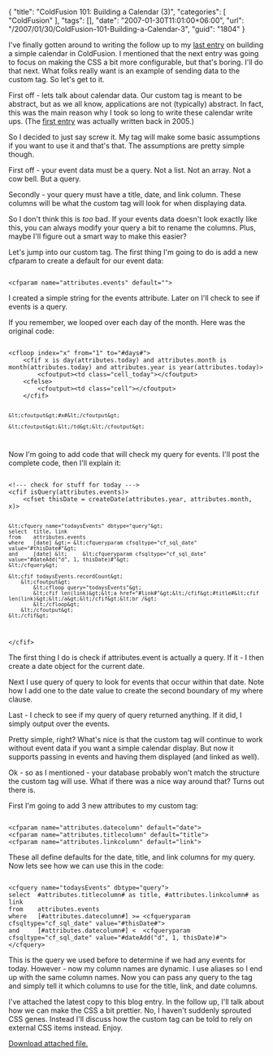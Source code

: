 {
	"title": "ColdFusion 101: Building a Calendar (3)",
	"categories": [
		"ColdFusion"
	],
	"tags": [],
	"date": "2007-01-30T11:01:00+06:00",
	"url": "/2007/01/30/ColdFusion-101-Building-a-Calendar-3",
	"guid": "1804"
}

I've finally gotten around to writing the follow up to my <a href="http://ray.camdenfamily.com/index.cfm/2007/1/23/ColdFusion-101-Building-a-Calendar-2">last entry</a> on building a simple calendar in ColdFusion. I mentioned that the next entry was going to focus on making the CSS a bit more configurable, but that's boring. I'll do that next. What folks really want is an example of sending data to the custom tag. So let's get to it.
<!--more-->
First off - lets talk about calendar data. Our custom tag is meant to be abstract, but as we all know, applications are not (typically) abstract. In fact, this was the main reason why I took so long to write these calendar write ups. (The <a href="http://ray.camdenfamily.com/index.cfm/2005/8/31/ColdFusion-101-Building-a-Calendar">first entry</a> was actually written back in 2005.)

So I decided to just say screw it. My tag will make some basic assumptions if you want to use it and that's that. The assumptions are pretty simple though. 

First off - your event data must be a query. Not a list. Not an array. Not a cow bell. But a query. 

Secondly - your query must have a title, date, and link column. These columns will be what the custom tag will look for when displaying data. 

So I don't think this is <i>too</i> bad. If your events data doesn't look exactly like this, you can always modify your query a bit to rename the columns. Plus, maybe I'll figure out a smart way to make this easier? 

Let's jump into our custom tag. The first thing I'm going to do is add a new cfparam to create a default for our event data:

<code>
&lt;cfparam name="attributes.events" default=""&gt;
</code>

I created a simple string for the events attribute. Later on I'll check to see if events is a query. 

If you remember, we looped over each day of the month. Here was the original code:

<code>
&lt;cfloop index="x" from="1" to="#days#"&gt;
	&lt;cfif x is day(attributes.today) and attributes.month is month(attributes.today) and attributes.year is year(attributes.today)&gt;
		&lt;cfoutput&gt;&lt;td class="cell_today"&gt;&lt;/cfoutput&gt;
	&lt;cfelse&gt;
		&lt;cfoutput&gt;&lt;td class="cell"&gt;&lt;/cfoutput&gt;
	&lt;/cfif&gt;
   
	&lt;cfoutput&gt;#x#&lt;/cfoutput&gt;

	&lt;cfoutput&gt;&lt;/td&gt;&lt;/cfoutput&gt;
</code>

Now I'm going to add code that will check my query for events. I'll post the complete code, then I'll explain it:

<code>
&lt;!--- check for stuff for today ---&gt;
&lt;cfif isQuery(attributes.events)&gt;
	&lt;cfset thisDate = createDate(attributes.year, attributes.month, x)&gt;
		
	&lt;cfquery name="todaysEvents" dbtype="query"&gt;
	select	title, link
	from	attributes.events
	where	[date] &gt;= &lt;cfqueryparam cfsqltype="cf_sql_date" value="#thisDate#"&gt;
	and		[date] &lt; 	&lt;cfqueryparam cfsqltype="cf_sql_date" value="#dateAdd("d", 1, thisDate)#"&gt;
	&lt;/cfquery&gt;

	&lt;cfif todaysEvents.recordCount&gt;
		&lt;cfoutput&gt;
			&lt;cfloop query="todaysEvents"&gt;
			&lt;cfif len(link)&gt;&lt;a href="#link#"&gt;&lt;/cfif&gt;#title#&lt;cfif len(link)&gt;&lt;/a&gt;&lt;/cfif&gt;&lt;br /&gt;
			&lt;/cfloop&gt;
		&lt;/cfoutput&gt;
	&lt;/cfif&gt;
&lt;/cfif&gt;
</code>

The first thing I do is check if attributes.event is actually a query. If it - I then create a date object for the current date. 

Next I use query of query to look for events that occur within that date. Note how I add one to the date value to create the second boundary of my where clause.

Last - I check to see if my query of query returned anything. If it did, I simply output over the events. 

Pretty simple, right? What's nice is that the custom tag will continue to work without event data if you want a simple calendar display. But now it supports passing in events and having them displayed (and linked as well).

Ok - so as I mentioned - your database probably won't match the structure the custom tag will use. What if there was a nice way around that? Turns out there is. 

First I'm going to add 3 new attributes to my custom tag:

<code>
&lt;cfparam name="attributes.datecolumn" default="date"&gt;
&lt;cfparam name="attributes.titlecolumn" default="title"&gt;
&lt;cfparam name="attributes.linkcolumn" default="link"&gt;
</code>

These all define defaults for the date, title, and link columns for my query. Now lets see how we can use this in the code:

<code>
&lt;cfquery name="todaysEvents" dbtype="query"&gt;
select	#attributes.titlecolumn# as title, #attributes.linkcolumn# as link
from	attributes.events
where	[#attributes.datecolumn#] &gt;= &lt;cfqueryparam cfsqltype="cf_sql_date" value="#thisDate#"&gt;
and		[#attributes.datecolumn#] &lt; 	&lt;cfqueryparam cfsqltype="cf_sql_date" value="#dateAdd("d", 1, thisDate)#"&gt;
&lt;/cfquery&gt;
</code>

This is the query we used before to determine if we had any events for today. However - now my column names are dynamic. I use aliases so I end up with the same column names. Now you can pass any query to the tag and simply tell it which columns to use for the title, link, and date columns.

I've attached the latest copy to this blog entry. In the follow up, I'll talk about how we can make the CSS a bit prettier. No, I haven't suddenly sprouted CSS genes. Instead I'll discuss how the custom tag can be told to rely on external CSS items instead. Enjoy.<p><a href='enclosures/D%3A%5Cwebsites%5Cdev%2Ecamdenfamily%2Ecom%5Cenclosures%2Fcalendar2%2Ezip'>Download attached file.</a></p>